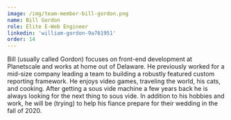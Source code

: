 ```yaml
---
image: /img/team-member-bill-gordon.png
name: Bill Gordon 
role: Elite E-Web Engineer
linkedin: 'william-gordon-9a761951'
order: 14 
---
```


Bill (usually called Gordon) focuses on front-end development at Planetscale and works at home out of Delaware. He previously worked for a mid-size company leading a team to building a robustly featured custom reporting framework. He enjoys video games, traveling the world, his cats, and cooking. After getting a sous vide machine a few years back he is always looking for the next thing to sous vide. In addition to his hobbies and work, he will be (trying) to help his fiance prepare for their wedding in the fall of 2020.

